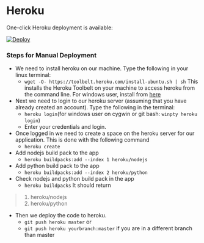# Heroku

One-click Heroku deployment is available:

[![Deploy](https://www.herokucdn.com/deploy/button.svg)](https://heroku.com/deploy?template=https://github.com/fossasia/query-server)

### Steps for Manual Deployment

* We need to install heroku on our machine. Type the following in your linux terminal:
	* ```wget -O- https://toolbelt.heroku.com/install-ubuntu.sh | sh```
  This installs the Heroku Toolbelt on your machine to access heroku from the command line. For windows user, install from [here](https://devcenter.heroku.com/articles/heroku-cli#windows)
* Next we need to login to our heroku server (assuming that you have already created an account). Type the following in the terminal:
	* ```heroku login```(for windows user on cygwin or git bash: ```winpty heroku login```)
    * Enter your credentials and login.
* Once logged in we need to create a space on the heroku server for our application. This is done with the following command
	* ```heroku create```
* Add nodejs build pack to the app
    * ```heroku buildpacks:add --index 1 heroku/nodejs```
* Add python build pack to the app
    * ```heroku buildpacks:add --index 2 heroku/python```
* Check nodejs and python build pack in the app
    * ```heroku buildpacks```
    It should return
    
> 1. heroku/nodejs
> 2. heroku/python

* Then we deploy the code to heroku.
	* ```git push heroku master``` or
    * ```git push heroku yourbranch:master``` if you are in a different branch than master
